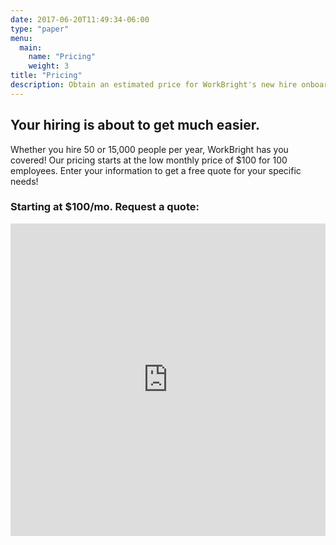 ```yaml
---
date: 2017-06-20T11:49:34-06:00
type: "paper"
menu:
  main:
    name: "Pricing"
    weight: 3
title: "Pricing"
description: Obtain an estimated price for WorkBright's new hire onboarding solutions for your organization. We'll help make your onboarding easy!
---
```


## Your hiring is about to get much easier.

Whether you hire 50 or 15,000 people per year, WorkBright has you covered! Our pricing starts at the low monthly price
of $100 for 100 employees. Enter your information to get a free quote for your specific needs!

<h3 class='text-center'>Starting at $100/mo. Request a quote:</h3>

<iframe src="http://www2.workbright.com/l/81162/2017-07-07/d3jgfx" width="100%" height="500" type="text/html" frameborder="0" allowTransparency="true" style="border: 0" class='pardot-form'></iframe>
